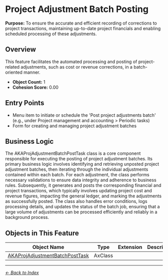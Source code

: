 # Project Adjustment Batch Posting

**Purpose:** To ensure the accurate and efficient recording of corrections to project transactions, maintaining up-to-date project financials and enabling scheduled processing of these adjustments.

## Overview

This feature facilitates the automated processing and posting of project-related adjustments, such as cost or revenue corrections, in a batch-oriented manner.

- **Object Count:** 1
- **Cohesion Score:** 0.00

## Entry Points

- Menu item to initiate or schedule the 'Post project adjustments batch' (e.g., under Project management and accounting > Periodic tasks)
- Form for creating and managing project adjustment batches

## Business Logic

The AKAProjAdjustmentBatchPostTask class is a core component responsible for executing the posting of project adjustment batches. Its primary business logic involves identifying and retrieving unposted project adjustment batches, then iterating through the individual adjustments contained within each batch. For each adjustment, the class performs necessary validations to ensure data integrity and adherence to business rules. Subsequently, it generates and posts the corresponding financial and project transactions, which typically involves updating project cost and revenue figures, impacting the general ledger, and marking the adjustments as successfully posted. The class also handles error conditions, logs processing details, and updates the status of the batch job, ensuring that a large volume of adjustments can be processed efficiently and reliably in a background process.

## Objects in This Feature

| Object Name | Type | Extension | Description |
|-------------|------|-----------|-------------|
| [AKAProjAdjustmentBatchPostTask](Objects/AKAProjAdjustmentBatchPostTask.md) | AxClass |  |  |

---

*[← Back to Index](../../index.md)*
